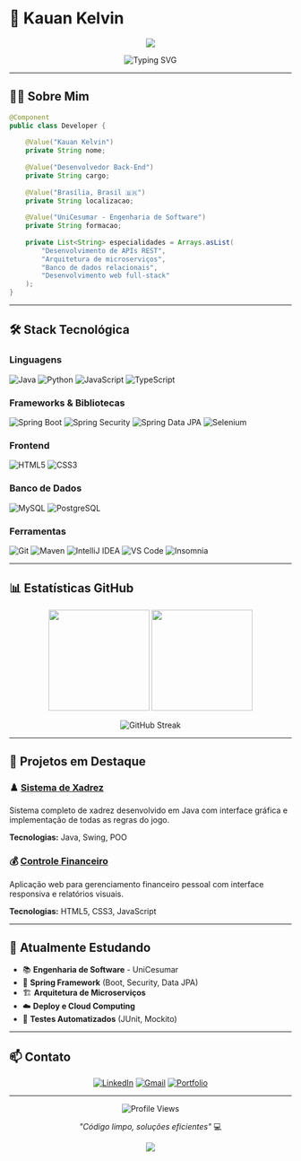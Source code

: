 # 👋 Kauan Kelvin

<div align="center">
  <img src="https://capsule-render.vercel.app/api?type=waving&color=gradient&customColorList=6,11,20&height=120&section=header&text=&fontSize=0&animation=fadeIn"/>
</div>

<div align="center">

![Typing SVG](https://readme-typing-svg.herokuapp.com?font=JetBrains+Mono&weight=600&size=28&duration=2000&pause=1000&color=00D4FF&center=true&vCenter=true&width=600&lines=Desenvolvedor+Back-End;Estudante+de+Engenharia+de+Software;Especializado+em+Java+%26+Spring+Boot)

</div>

---

## 🧑‍💻 Sobre Mim

```java
@Component
public class Developer {
    
    @Value("Kauan Kelvin")
    private String nome;
    
    @Value("Desenvolvedor Back-End")
    private String cargo;
    
    @Value("Brasília, Brasil 🇧🇷")
    private String localizacao;
    
    @Value("UniCesumar - Engenharia de Software")
    private String formacao;
    
    private List<String> especialidades = Arrays.asList(
        "Desenvolvimento de APIs REST",
        "Arquitetura de microserviços",
        "Banco de dados relacionais",
        "Desenvolvimento web full-stack"
    );
}
```

---

## 🛠️ Stack Tecnológica

### Linguagens
![Java](https://img.shields.io/badge/Java-970700?style=for-the-badge&logo=java&logoColor=white)
![Python](https://img.shields.io/badge/Python-007396?style=for-the-badge&logo=python&logoColor=white)
![JavaScript](https://img.shields.io/badge/JavaScript-F7DF1E?style=for-the-badge&logo=javascript&logoColor=black)
![TypeScript](https://img.shields.io/badge/TypeScript-00A8FF?style=for-the-badge&logo=typescript&logoColor=black)


### Frameworks & Bibliotecas
![Spring Boot](https://img.shields.io/badge/Spring_Boot-6DB33F?style=for-the-badge&logo=spring&logoColor=white)
![Spring Security](https://img.shields.io/badge/Spring_Security-6DB33F?style=for-the-badge&logo=spring&logoColor=white)
![Spring Data JPA](https://img.shields.io/badge/Spring_Data_JPA-6DB33F?style=for-the-badge&logo=spring&logoColor=white)
![Selenium](https://img.shields.io/badge/Selenium-6DB33F?style=for-the-badge&logo=selenium&logoColor=white)

### Frontend
![HTML5](https://img.shields.io/badge/HTML5-E34F26?style=for-the-badge&logo=html5&logoColor=white)
![CSS3](https://img.shields.io/badge/CSS3-1572B6?style=for-the-badge&logo=css3&logoColor=white)

### Banco de Dados
![MySQL](https://img.shields.io/badge/MySQL-4479A1?style=for-the-badge&logo=mysql&logoColor=white)
![PostgreSQL](https://img.shields.io/badge/PostgreSQL-336791?style=for-the-badge&logo=postgresql&logoColor=white)

### Ferramentas
![Git](https://img.shields.io/badge/Git-F05032?style=for-the-badge&logo=git&logoColor=white)
![Maven](https://img.shields.io/badge/Maven-C71A36?style=for-the-badge&logo=apache-maven&logoColor=white)
![IntelliJ IDEA](https://img.shields.io/badge/IntelliJ_IDEA-000000?style=for-the-badge&logo=intellij-idea&logoColor=white)
![VS Code](https://img.shields.io/badge/VS_Code-007ACC?style=for-the-badge&logo=visual-studio-code&logoColor=white)
![Insomnia](https://img.shields.io/badge/Insomnia-240046?style=for-the-badge&logo=insomnia&logoColor=white)


---

## 📊 Estatísticas GitHub

<div align="center">

<img height="180em" src="https://github-readme-stats.vercel.app/api?username=kauankelvin7&show_icons=true&theme=tokyonight&include_all_commits=true&count_private=true&border_radius=10"/>
<img height="180em" src="https://github-readme-stats.vercel.app/api/top-langs/?username=kauankelvin7&layout=compact&theme=tokyonight&border_radius=10"/>

</div>

<div align="center">
  
![GitHub Streak](https://github-readme-streak-stats.herokuapp.com/?user=kauankelvin7&theme=tokyonight&border_radius=10)

</div>

---

## 🚀 Projetos em Destaque

### ♟️ [Sistema de Xadrez](https://github.com/kauankelvin7/Jogo-de-Xadrez)
Sistema completo de xadrez desenvolvido em Java com interface gráfica e implementação de todas as regras do jogo.

**Tecnologias:** Java, Swing, POO

### 💰 [Controle Financeiro](https://github.com/kauankelvin7/ControleDeGastos)
Aplicação web para gerenciamento financeiro pessoal com interface responsiva e relatórios visuais.

**Tecnologias:** HTML5, CSS3, JavaScript

---

## 🌱 Atualmente Estudando

- 📚 **Engenharia de Software** - UniCesumar
- 🍃 **Spring Framework** (Boot, Security, Data JPA)
- 🏗️ **Arquitetura de Microserviços**
- ☁️ **Deploy e Cloud Computing**
- 🧪 **Testes Automatizados** (JUnit, Mockito)

---

## 📫 Contato

<div align="center">

[![LinkedIn](https://img.shields.io/badge/LinkedIn-0077B5?style=for-the-badge&logo=linkedin&logoColor=white)](https://www.linkedin.com/in/kauan-kelvin-9069602a5/)
[![Gmail](https://img.shields.io/badge/Gmail-D14836?style=for-the-badge&logo=gmail&logoColor=white)](mailto:kelvinkauan722@gmail.com)
[![Portfolio](https://img.shields.io/badge/Portfolio-000000?style=for-the-badge&logo=vercel&logoColor=white)](https://kauankelvindev.netlify.app/)

</div>

---

<div align="center">

![Profile Views](https://komarev.com/ghpvc/?username=kauankelvin7&color=0077B5&style=for-the-badge)

*"Código limpo, soluções eficientes"* 💻

<img src="https://capsule-render.vercel.app/api?type=waving&color=gradient&customColorList=6,11,20&height=80&section=footer"/>

</div>

